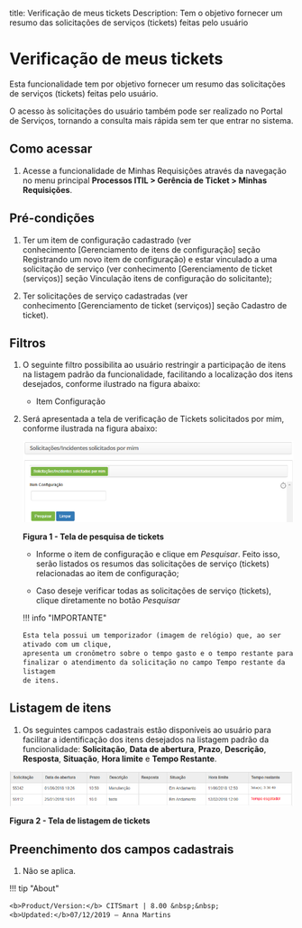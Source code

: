 title: Verificação de meus tickets
Description: Tem o objetivo fornecer um resumo das solicitações de serviços (tickets) feitas pelo usuário

# Verificação de meus tickets

Esta funcionalidade tem por objetivo fornecer um resumo das solicitações de
serviços (tickets) feitas pelo usuário.

O acesso às solicitações do usuário também pode ser realizado no Portal de
Serviços, tornando a consulta mais rápida sem ter que entrar no sistema.

Como acessar
------------

1.  Acesse a funcionalidade de Minhas Requisições através da navegação no menu
    principal **Processos ITIL > Gerência de Ticket > Minhas
    Requisições**.

Pré-condições
-------------

1.  Ter um item de configuração cadastrado (ver conhecimento [Gerenciamento de
    itens de configuração] seção Registrando um novo item de configuração) e estar vinculado a uma
    solicitação de serviço (ver conhecimento [Gerenciamento de ticket
    (serviços)] seção Vinculação itens de configuração do solicitante);

2.  Ter solicitações de serviço cadastradas (ver conhecimento [Gerenciamento de
    ticket (serviços)] seção Cadastro de ticket).

Filtros
-------

1.  O seguinte filtro possibilita ao usuário restringir a participação de itens
    na listagem padrão da funcionalidade, facilitando a localização dos itens
    desejados, conforme ilustrado na figura abaixo:

    -  Item Configuração

1.  Será apresentada a tela de verificação de Tickets solicitados por mim,
    conforme ilustrada na figura abaixo:

    ![Criar conta](images/verify-ticket-1.png)

    **Figura 1 - Tela de pesquisa de tickets**

    -   Informe o item de configuração e clique em *Pesquisar*. Feito isso, serão
    listados os resumos das solicitações de serviço (tickets) relacionadas ao
    item de configuração;

    -   Caso deseje verificar todas as solicitações de serviço (tickets), clique
    diretamente no botão *Pesquisar*

    !!! info "IMPORTANTE"

        Esta tela possui um temporizador (imagem de relógio) que, ao ser ativado com um clique,
        apresenta um cronômetro sobre o tempo gasto e o tempo restante para
        finalizar o atendimento da solicitação no campo Tempo restante da listagem
        de itens.

Listagem de itens
-----------------

1.  Os seguintes campos cadastrais estão disponíveis ao usuário para facilitar a
    identificação dos itens desejados na listagem padrão da funcionalidade:
    **Solicitação**, **Data de abertura**, **Prazo**, **Descrição**,
    **Resposta**, **Situação**, **Hora limite** e **Tempo Restante**.

![Criar conta](images/verify-ticket-3.png)

**Figura 2 - Tela de listagem de tickets**
    

Preenchimento dos campos cadastrais
-----------------------------------

1.  Não se aplica.


!!! tip "About"

    <b>Product/Version:</b> CITSmart | 8.00 &nbsp;&nbsp;
    <b>Updated:</b>07/12/2019 – Anna Martins
